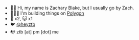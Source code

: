 - 👋🏻 Hi, my name is Zachary Blake, but I usually go by Zach.
- 🧑🏻‍💻 I'm building things on [Polygon](https://polygon.technology/)
- 🐶 x2, 🐱 x1 
- 🐦 [@heyztb](https://twitter.com/heyztb)
- 📭 ztb [at] pm [dot] me
